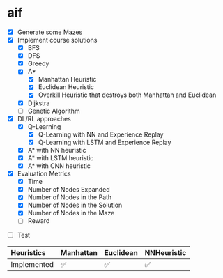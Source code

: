 # aif

- [X] Generate some Mazes
- [X] Implement course solutions
    - [x] BFS
    - [x] DFS
    - [x] Greedy
    - [X] A*
      - [X] Manhattan Heuristic
      - [X] Euclidean Heuristic
      - [X] Overkill Heuristic that destroys both Manhattan and Euclidean
    - [X] Dijkstra
    - &#9744; Genetic Algorithm
- [X] DL/RL approaches
    - [X] Q-Learning
      - [X] Q-Learning with NN and Experience Replay
      - [X] Q-Learning with LSTM and Experience Replay
    - [X] A* with NN heuristic
    - [X] A* with LSTM heuristic
    - [X] A* with CNN heuristic
- [X] Evaluation Metrics
    - [X] Time
    - [X] Number of Nodes Expanded
    - [X] Number of Nodes in the Path
    - [X] Number of Nodes in the Solution
    - [X] Number of Nodes in the Maze
    - &#9744; Reward
- &#9744; Test

Heuristics | Manhattan | Euclidean          | NNHeuristic
:------------ |:-------------------|:-------------------| :-------------
Implemented | :white_check_mark: | :white_check_mark: | :white_check_mark:
